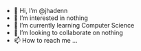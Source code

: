 - 👋 Hi, I’m @jhadenn
- 👀 I’m interested in nothing
- 🌱 I’m currently learning Computer Science
- 💞️ I’m looking to collaborate on nothing
- 📫 How to reach me ...

<!---
jhadenn/jhadenn is a ✨ special ✨ repository because its `README.md` (this file) appears on your GitHub profile.
You can click the Preview link to take a look at your changes.
--->
